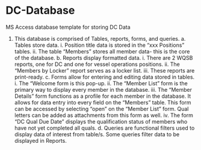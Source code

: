 # DC-Database
MS Access database template for storing DC Data

1.	This database is comprised of Tables, reports, forms, and queries.
    a.	Tables store data.
        i.	Position title data is stored in the “xxx Positions” tables.
        ii.	The table “Members” stores all member data- this is the core of the database.
    b.	Reports display formatted data.
        i.	There are 2 WQSB reports, one for DC and one for vessel operations positions.
        ii.	The “Members by Locker” report serves as a locker list.
        iii.	These reports are print-ready.
    c.	Forms allow for entering and editing data stored in tables.
        i.	The “Welcome form is this pop-up.
        ii.	The “Member List” form is the primary way to display every member in the database.
        iii.	The “Member Details” form functions as a profile for each member in the database. It allows for data entry into every field on the “Members” table. This form can               be accessed by selecting “open” on the “Member List” form. Qual letters can be added as attachments from this form as well.
        iv.	The form “DC Qual Due Date” displays the qualification status of members who have not yet completed all quals. 
    d.	Queries are functional filters used to display data of interest from table/s. Some queries filter data to be displayed in Reports. 
